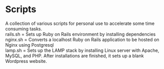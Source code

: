 # Scripts

A collection of various scripts for personal use to accelerate some time consuming tasks. </br>
rails.sh = Sets up Ruby on Rails environment by installing dependencies </br>
nginx.sh = Converts a localhost Ruby on Rails application to be hosted on Nginx using Postgresql </br>
lamp.sh = Sets up the LAMP stack by installing Linux server with Apache, MySQL, and PHP. After installations are finished, it sets up a blank Wordpress website. </br>
